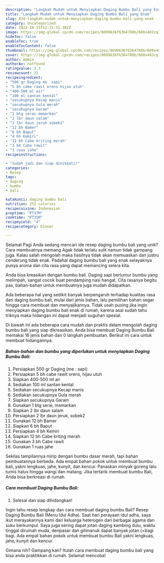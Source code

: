 ```yaml
---
description: "Langkah Mudah untuk Menyiapkan Daging Bumbu Bali yang Enak"
title: "Langkah Mudah untuk Menyiapkan Daging Bumbu Bali yang Enak"
slug: 834-langkah-mudah-untuk-menyiapkan-daging-bumbu-bali-yang-enak
category: Uncategorized
date: 2022-10-15T12:31:31.382Z
image: https://img-global.cpcdn.com/recipes/8699636f6364788b/680x482cq70/daging-bumbu-bali-foto-resep-utama.jpg
hideToc: false
enableToc: true
enableTocContent: false
thumbnail: https://img-global.cpcdn.com/recipes/8699636f6364788b/680x482cq70/daging-bumbu-bali-foto-resep-utama.jpg
cover: https://img-global.cpcdn.com/recipes/8699636f6364788b/680x482cq70/daging-bumbu-bali-foto-resep-utama.jpg
author: Admin
authorAv: notfound
ratingvalue: 3.3
reviewcount: 22
recipeingredient:
- "500 gr Daging me  sapi"
- "5 bh cabe rawit orens hijau utuh"
- "400-500 ml air"
- "100 ml santan kental"
- "secukupnya Kecap manis"
- "secukupnya Gula merah"
- "secukupnya Garam"
- "1 btg serai memarkan"
- "2 lbr daun salam"
- "2 lbr daun jeruk sobek2"
- "12 bh Bamer"
- "6 bh Baput"
- "4 bh Kemiri"
- "12 bh Cabe kriting merah"
- "3 bh Cabe rawit"
- "1 ruas jahe"
recipeinstructions:

- "Sudah jadi dan siap dinikmati!"
categories:
- Resep
tags:
- daging
- bumbu
- bali

katakunci: daging bumbu bali 
nutrition: 251 calories
recipecuisine: Indonesian
preptime: "PT37M"
cooktime: "PT35M"
recipeyield: "4"
recipecategory: Dinner

---
```



Selamat Pagi Anda sedang mencari ide resep daging bumbu bali yang unik? Cara membuatnya memang Agak tidak terlalu sulit namun tidak gampang juga. Kalau salah mengolah maka hasilnya tidak akan memuaskan dan justru cenderung tidak enak. Padahal daging bumbu bali yang enak selayaknya punya aroma dan cita rasa yang dapat memancing selera kita.


Anda bisa kreasikan dengan bumbu bali. Daging sapi berlumur bumbu yang melimpah, sangat cocok buat pendamping nasi hangat. Cita rasanya begitu pas, bahan-bahan untuk membuatnya juga mudah didapatkan.

Ada beberapa hal yang sedikit banyak berpengaruh terhadap kualitas rasa dari daging bumbu bali, mulai dari jenis bahan, lalu pemilihan bahan segar hingga cara membuat dan menyajikannya. Tidak usah pusing jika ingin menyiapkan daging bumbu bali enak di rumah, karena asal sudah tahu triknya maka hidangan ini dapat menjadi suguhan spesial.


Di bawah ini ada beberapa cara mudah dan praktis dalam mengolah daging bumbu bali yang siap dikreasikan. Anda bisa membuat Daging Bumbu Bali memakai 16 jenis bahan dan 0 langkah pembuatan. Berikut ini cara untuk membuat hidangannya.

<!--inarticleads1-->

##### Bahan-bahan dan bumbu yang diperlukan untuk menyiapkan Daging Bumbu Bali:

1. Persiapkan 500 gr Daging (me : sapi)
1. Persiapkan 5 bh cabe rawit orens, hijau utuh
1. Siapkan 400-500 ml air
1. Sediakan 100 ml santan kental
1. Sediakan secukupnya Kecap manis
1. Sediakan secukupnya Gula merah
1. Siapkan secukupnya Garam
1. Gunakan 1 btg serai, memarkan
1. Siapkan 2 lbr daun salam
1. Persiapkan 2 lbr daun jeruk, sobek2
1. Gunakan 12 bh Bamer
1. Siapkan 6 bh Baput
1. Persiapkan 4 bh Kemiri
1. Siapkan 12 bh Cabe kriting merah
1. Gunakan 3 bh Cabe rawit
1. Gunakan 1 ruas jahe


Sekilas tampilannya mirip dengan bumbu dasar merah, tapi bahan pembuatannya berbeda. Ada empat bahan pokok untuk membuat bumbu bali, yakni lengkuas, jahe, kunyit, dan kencur. Panaskan minyak goreng lalu tumis halus hingga wangi dan matang. Jika tertarik membuat bumbu Bali, Anda bisa berkreasi di rumah. 

<!--inarticleads2-->

##### Cara membuat Daging Bumbu Bali:


1. Selesai dan siap dihidangkan!

Ingin tahu resep lengkap dan cara membuat daging bumbu Bali? Resep Daging Bumbu Bali (Menu Idul Adha). Saat hari perayaan idul adha, saya ikut merayakannya kami dari keluarga heterogen dari berbagai agama dan suku berkumpul. Saya juga sering dapat jotan daging kambing dulu, waktu tinggal dirumah muda, denpasar dan gilimanuk dapat banyak jotan (=bagi bagi. Ada empat bahan pokok untuk membuat bumbu Bali yakni lengkuas, jahe, kunyit dan kencur. 

Gimana nih? Gampang kan? Itulah cara membuat daging bumbu bali yang bisa anda praktikkan di rumah. Selamat mencoba!
